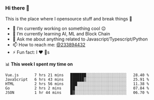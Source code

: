 ### Hi there 👋

<!--
**a233894432/a233894432** is a ✨ _special_ ✨ repository because its `README.md` (this file) appears on your GitHub profile.

Here are some ideas to get you started:

- 🔭 I’m currently working on ...
- 🌱 I’m currently learning ...
- 👯 I’m looking to collaborate on ...
- 🤔 I’m looking for help with ...
- 💬 Ask me about ...
- 📫 How to reach me: ...
- 😄 Pronouns: ...
- ⚡ Fun fact: ...
-->
 
 
This is the place where I opensource stuff and break things :rofl:

- 🔭 I’m currently working on something cool :wink:
- 🌱 I’m currently learning AI, ML and Block Chain
- 💬 Ask me about anything related to Javascript/Typescript/Python
- 📫 How to reach me: [@233894432](https://twitter.com/233894432)
- ⚡ Fun fact: I :heart: :dog:s

📊 **This week I spent my time on**
<!--START_SECTION:waka-->
```text
Vue.js       7 hrs 21 mins   ███████░░░░░░░░░░░░░░░░░░   28.40 % 
JavaScript   6 hrs 43 mins   ██████▒░░░░░░░░░░░░░░░░░░   25.91 % 
HTML         2 hrs 56 mins   ███░░░░░░░░░░░░░░░░░░░░░░   11.38 % 
Go           2 hrs 2 mins    ██░░░░░░░░░░░░░░░░░░░░░░░   07.84 % 
JSON         1 hr 44 mins    █▓░░░░░░░░░░░░░░░░░░░░░░░   06.70 % 
```
<!--END_SECTION:waka-->
